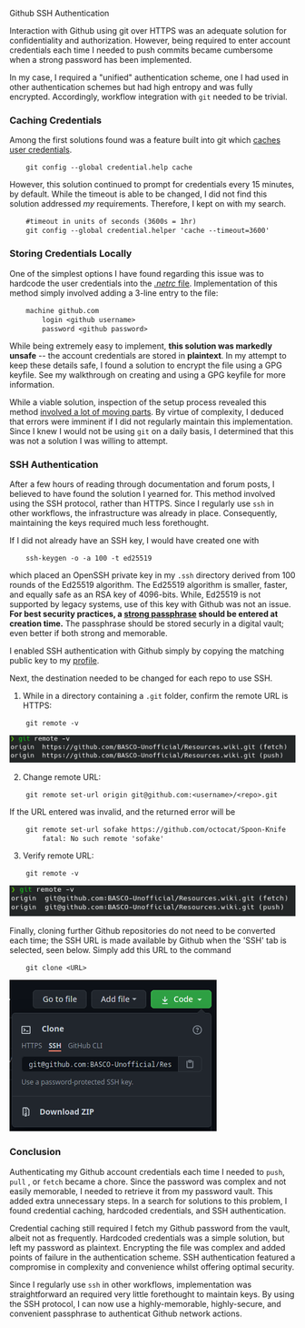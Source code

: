 Github SSH Authentication

Interaction with Github using git over HTTPS was an adequate solution for confidentiality and authorization. However, being required to enter account credentials each time I needed to push commits became cumbersome when a strong password has been implemented.

In my case, I required a "unified" authentication scheme, one I had used in other authentication schemes but had high entropy and was fully encrypted. Accordingly, workflow integration with `git` needed to be trivial.

### Caching Credentials
Among the first solutions found was a feature built into git which [caches user credentials](https://docs.github.com/en/free-pro-team@latest/github/using-git/caching-your-github-credentials-in-git#platform-linux).
```
	git config --global credential.help cache
```
However, this solution continued to prompt for credentials every 15 minutes, by default. While the timeout is able to be changed, I did not find this solution addressed *my* requirements. Therefore, I kept on with my search.
```
	#timeout in units of seconds (3600s = 1hr)
	git config --global credential.helper 'cache --timeout=3600'
```
### Storing Credentials Locally
One of the simplest options I have found regarding this issue was to hardcode the user credentials into the [*.netrc* file](https://linux.die.net/man/5/netrc). Implementation of this method simply involved adding a 3-line entry to the file:
```
	machine github.com
		login <github username>
		password <github password>
```

While being extremely easy to implement, **this solution was markedly unsafe** -- the account credentials are stored in **plaintext**. In my attempt to keep these details safe, I found a solution to encrypt the file using a GPG keyfile. See my walkthrough on creating and using a GPG keyfile for more information.

While a viable solution, inspection of the setup process revealed this method [involved a lot of moving parts](http://stackoverflow.com/a/18362082/6309). By virtue of complexity, I deduced that errors were imminent if I did not regularly maintain this implementation. Since I knew I would not be using `git` on a daily basis, I determined that this was not a solution I was willing to attempt.

### SSH Authentication

After a few hours of reading through documentation and forum posts, I believed to have found the solution I yearned for. This method involved using the SSH protocol, rather than HTTPS. Since I regularly use `ssh` in other workflows, the infrastructure was already in place. Consequently, maintaining the keys required much less forethought.

If I did not already have an SSH key, I would have created one with
```
	ssh-keygen -o -a 100 -t ed25519
```
which placed an OpenSSH private key in my `.ssh` directory derived from 100 rounds of the Ed25519 algorithm. The Ed25519 algorithm is smaller, faster, and equally safe as an RSA key of 4096-bits. While, Ed25519 is not supported by legacy systems, use of this key with Github was not an issue. **For best security practices, a [strong passphrase](https://xkcd.com/936/) should be entered at creation time.** The passphrase should be stored securly in a digital vault; even better if both strong and memorable.

I enabled SSH authentication with Github simply by copying the matching public key to my [profile](https://github.com/settings/keys).

Next, the destination needed to be changed for each repo to use SSH.
1. While in a directory containing a `.git` folder, confirm the remote URL is HTTPS:
```
	git remote -v
```
![Screenshot_20210108_111725.png](_resources/361aeafcf96c4832b3f003798ca7aca5.png)


2. Change remote URL:
```
	git remote set-url origin git@github.com:<username>/<repo>.git
```
If the URL entered was invalid, and the returned error will be
```
	git remote set-url sofake https://github.com/octocat/Spoon-Knife
		fatal: No such remote 'sofake'
```

3. Verify remote URL:
```
	git remote -v
```
![Screenshot_20210108_111551.png](_resources/8cc5b25219c346ceabf3d3036ac932df.png)

Finally, cloning further Github repositories do not need to be converted each time; the SSH URL is made available by Github when the 'SSH' tab is selected, seen below. Simply add this URL to the command
```
	git clone <URL>
```

![Screenshot_20210108_113454.png](_resources/5437d625400d45c2a906e3003795b5b5.png)

### Conclusion

Authenticating my Github account credentials each time I needed to `push`, `pull` , or `fetch` became a chore. Since the password was complex and not easily memorable, I needed to retrieve it from my password vault. This added extra unnecessary steps. In a search for solutions to this problem, I found credential caching, hardcoded credentials, and SSH authentication.

Credential caching still required I fetch my Github password from the vault, albeit not as frequently. Hardcoded credentials was a simple solution, but left my password as plaintext. Encrypting the file was complex and added points of failure in the authentication scheme. SSH authentication featured a compromise in complexity and convenience whilst offering optimal security.

Since I regularly use `ssh` in other workflows, implementation was straightforward an required very little forethought to maintain keys. By using the SSH protocol, I can now use a highly-memorable, highly-secure, and convenient passphrase to authenticat Github network actions.
